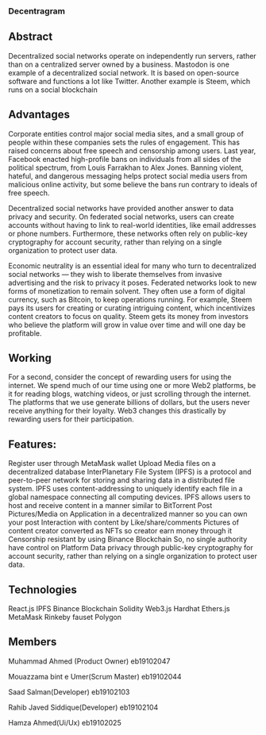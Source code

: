 ### Decentragram

## Abstract

Decentralized social networks operate on independently run servers, rather than on a centralized server owned by a business. Mastodon is one example of a decentralized social network. It is based on open-source software and functions a lot like Twitter. Another example is Steem, which runs on a social blockchain 

## Advantages

Corporate entities control major social media sites, and a small group of people within these companies sets the rules of engagement. This has raised concerns about free speech and censorship among users. Last year, Facebook enacted high-profile bans on individuals from all sides of the political spectrum, from Louis Farrakhan to Alex Jones. Banning violent, hateful, and dangerous messaging helps protect social media users from malicious online activity, but some believe the bans run contrary to ideals of free speech.

Decentralized social networks have provided another answer to data privacy and security. On federated social networks, users can create accounts without having to link to real-world identities, like email addresses or phone numbers. Furthermore, these networks often rely on public-key cryptography for account security, rather than relying on a single organization to protect user data.

Economic neutrality is an essential ideal for many who turn to decentralized social networks — they wish to liberate themselves from invasive advertising and the risk to privacy it poses. Federated networks look to new forms of monetization to remain solvent. They often use a form of digital currency, such as Bitcoin, to keep operations running. For example, Steem pays its users for creating or curating intriguing content, which incentivizes content creators to focus on quality. Steem gets its money from investors who believe the platform will grow in value over time and will one day be profitable.





## Working

For a second, consider the concept of rewarding users for using the internet. We spend much of our time using one or more Web2 platforms, be it for reading blogs, watching videos, or just scrolling through the internet. The platforms that we use generate billions of dollars, but the users never receive anything for their loyalty. Web3 changes this drastically by rewarding users for their participation. 

## Features:

Register user through MetaMask wallet
Upload Media files on a decentralized database InterPlanetary File System (IPFS) is a protocol and peer-to-peer network for storing and sharing data in a distributed file system. IPFS uses content-addressing to uniquely identify each file in a global namespace connecting all computing devices. IPFS allows users to host and receive content in a manner similar to BitTorrent
Post Pictures/Media on Application in a decentralized manner so you can own your post
Interaction with content by Like/share/comments
Pictures of content creator converted as NFTs so creator earn money through it
Censorship resistant by using Binance Blockchain So, no single authority have control on Platform
Data privacy through public-key cryptography for account security, rather than relying on a single organization to protect user data.

## Technologies
React.js
IPFS
Binance Blockchain
Solidity
Web3.js
Hardhat
Ethers.js
MetaMask
Rinkeby fauset 
Polygon

## Members

Muhammad Ahmed (Product Owner) eb19102047

Mouazzama bint e Umer(Scrum Master) eb19102044

Saad Salman(Developer) eb19102103

Rahib Javed Siddique(Developer) eb19102104

Hamza Ahmed(Ui/Ux) eb19102025  






